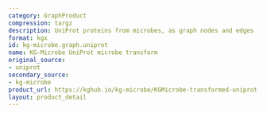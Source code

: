 ```yaml
---
category: GraphProduct
compression: targz
description: UniProt proteins from microbes, as graph nodes and edges
format: kgx
id: kg-microbe.graph.uniprot
name: KG-Microbe UniProt microbe transform
original_source:
- uniprot
secondary_source:
- kg-microbe
product_url: https://kghub.io/kg-microbe/KGMicrobe-transformed-uniprot-microbes-20240924.tar.gz
layout: product_detail
---
```

